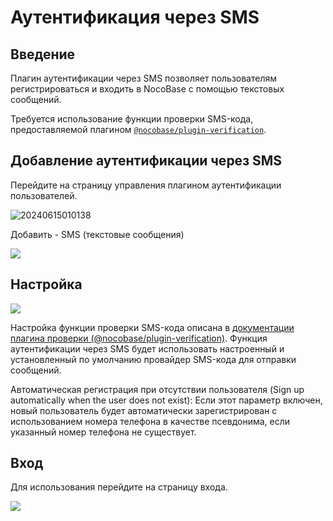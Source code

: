 # Аутентификация через SMS

## Введение

Плагин аутентификации через SMS позволяет пользователям регистрироваться и входить в NocoBase с помощью текстовых сообщений.

Требуется использование функции проверки SMS-кода, предоставляемой плагином [`@nocobase/plugin-verification`](../verification/index.md).

## Добавление аутентификации через SMS

Перейдите на страницу управления плагином аутентификации пользователей.

![20240615010138](https://static-docs.nocobase.com/20240615010138.png)

Добавить - SMS (текстовые сообщения)

![](https://static-docs.nocobase.com/29c8916492fd5e1564a872b31ad3ac0d.png)

## Настройка

![](https://static-docs.nocobase.com/a4d35ec63ba22ae2ea9e3e8e1cbb783d.png)

Настройка функции проверки SMS-кода описана в [документации плагина проверки (@nocobase/plugin-verification)](../verification/index.md). Функция аутентификации через SMS будет использовать настроенный и установленный по умолчанию провайдер SMS-кода для отправки сообщений.

Автоматическая регистрация при отсутствии пользователя (Sign up automatically when the user does not exist): Если этот параметр включен, новый пользователь будет автоматически зарегистрирован с использованием номера телефона в качестве псевдонима, если указанный номер телефона не существует.

## Вход

Для использования перейдите на страницу входа.

![](https://static-docs.nocobase.com/8d630739201bc27d8b0de076ab4f75e2.png)